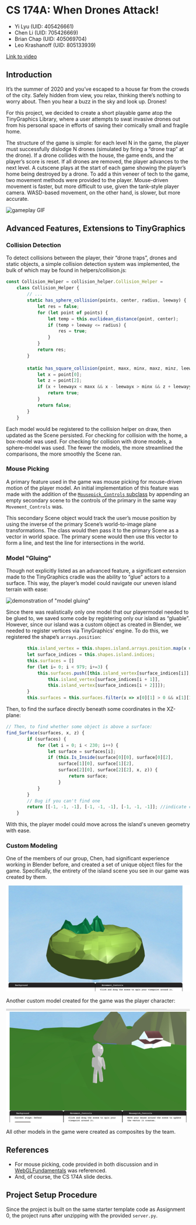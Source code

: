 # CS 174A: When Drones Attack!

* Yi Lyu (UID: 405426661)
* Chen Li (UID: 705426669)
* Brian Chap (UID: 405069704)
* Leo Krashanoff (UID: 805133939)

[Link to video](https://drive.google.com/file/d/1YEIfKlGhsWbC1pKLfkKlReeMSL2k0Joj/view?usp=sharing)

## Introduction

It’s the summer of 2020 and you’ve escaped to a house far from the crowds of the city. Safely hidden from view, you relax, thinking there’s nothing to worry about. Then you hear a buzz in the sky and look up. Drones!

For this project, we decided to create a short playable game atop the TinyGraphics Library, where a user attempts to swat invasive drones out from his personal space in efforts of saving their comically small and fragile home.

The structure of the game is simple: for each level N in the game, the player must successfully dislodge N drones (simulated by firing a “drone trap” at the drone). If a drone collides with the house, the game ends, and the player’s score is reset. If all drones are removed, the player advances to the next level. A cutscene plays at the start of each game showing the player’s home being destroyed by a drone. To add a thin veneer of tech to the game, two movement methods were provided to the player. Mouse-driven movement is faster, but more difficult to use, given the tank-style player camera. WASD-based movement, on the other hand, is slower, but more accurate.

![gameplay GIF](src/assets/report/gameplay.gif)

## Advanced Features, Extensions to TinyGraphics

### Collision Detection

To detect collisions between the player, their “drone traps”, drones and static objects, a simple collision detection system was implemented, the bulk of which may be found in helpers/collision.js:

```js
const Collision_Helper = collision_helper.Collision_Helper =
    class Collision_Helper {
        // ...
        static has_sphere_collision(points, center, radius, leeway) {
            let res = false;
            for (let point of points) {
                let temp = this.euclidean_distance(point, center);
                if (temp + leeway <= radius) {
                    res = true;
                }
            }
            return res;
        }
 
        static has_square_collision(point, maxx, minx, maxz, minz, leewayx = 0, leewayy = 0) {
            let x = point[0];
            let z = point[2];
            if (x + leewayx < maxx && x - leewayx > minx && z + leewayy < maxz && z - leewayy > minz) {
                return true;
            }
            return false;
        }
    }
```

Each model would be registered to the collision helper on draw, then updated as the Scene persisted. For checking for collision with the home, a box-model was used. For checking for collision with drone models, a sphere-model was used. The fewer the models, the more streamlined the comparisons, the more smoothly the Scene ran.

### Mouse Picking

A primary feature used in the game was mouse picking for mouse-driven motion of the
player model. An initial implementation of this feature was made with the addition of the [`Mousepick_Controls` subclass](helpers/mousepick.js) by appending an empty secondary scene to the controls of the primary in the same way `Movement_Controls` was.

This secondary Scene object would track the user’s mouse position by using the inverse of the primary Scene’s world-to-image plane transformations. The class would then pass it to the primary Scene as a vector in world space. The primary scene would then use this vector to form a line, and test the line for intersections in the world.

### Model "Gluing"

Though not explicitly listed as an advanced feature, a significant extension made to the TinyGraphics cradle was the ability to “glue” actors to a surface. This way, the player’s model could navigate our uneven island terrain with ease:

![demonstration of "model gluing"](assets/report/gluing.gif)

Since there was realistically only one model that our playermodel needed to be glued to, we saved some code by registering only our island as “gluable”. However, since our island was a custom object as created in Blender, we needed to register vertices via TinyGraphics’ engine. To do this, we registered the shape’s `arrays.position`:

```js
        this.island_vertex = this.shapes.island.arrays.position.map(x => [x[0]*this.island_scale, x[1]*this.island_scale, x[2]*this.island_scale])
        let surface_indices = this.shapes.island.indices;
        this.surfaces = []
        for (let i= 0; i < 979; i+=3) {
            this.surfaces.push([this.island_vertex[surface_indices[i]],
                this.island_vertex[surface_indices[i + 1]],
                this.island_vertex[surface_indices[i + 2]]]);
        }
        this.surfaces = this.surfaces.filter(x => x[0][1] > 0 && x[1][1] > 0 && x[2][1] > 0);
```

Then, to find the surface directly beneath some coordinates in the XZ-plane:

```js
// Then, to find whether some object is above a surface:    
find_Surface(surfaces, x, z) {
        if (surfaces) {
            for (let i = 0; i < 230; i++) {
                let surface = surfaces[i];
                if (this.Is_Inside(surface[0][0], surface[0][2],
                    surface[1][0], surface[1][2],
                    surface[2][0], surface[2][2], x, z)) {
                        return surface;
                    }
            }
        }
        // Bug if you can't find one
        return [[-1, -1, -1], [-1, -1, -1], [-1, -1, -1]]; //indicate error
    }
```

With this, the player model could move across the island's uneven geometry with ease.

### Custom Modeling

One of the members of our group, Chen, had significant experience working in Blender before, and created a set of unique object files for the game. Specifically, the entirety of the island scene you see in our game was created by them.

![early rendition of island scene](src/assets/report/island-preliminary.jpeg)

Another custom model created for the game was the player character:

![player model](src/assets/report/playermodel.jpeg)

All other models in the game were created as composites by the team.

## References

* For mouse picking, code provided in both discussion and in [WebGLFundamentals](https://webglfundamentals.org/webgl/lessons/webgl-picking.html) was referenced.
* And, of course, the CS 174A slide decks.

## Project Setup Procedure

Since the project is built on the same starter template code as Assignment 0, the project
runs after unzipping with the provided `server.py`.
